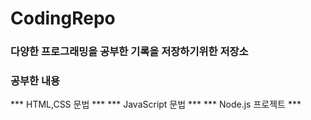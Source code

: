 # CodingRepo
### 다양한 프로그래밍을 공부한 기록을 저장하기위한 저장소

### 공부한 내용
*** HTML,CSS 문법 *** 
*** JavaScript 문법 ***
*** Node.js 프로젝트 ***

